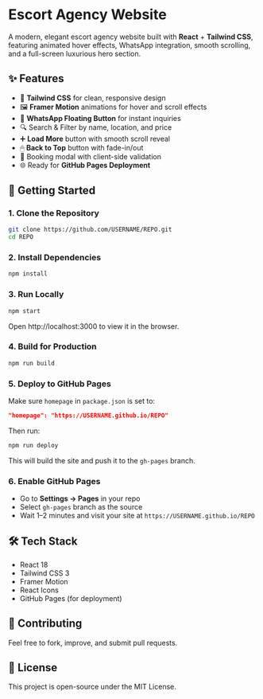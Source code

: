 # Escort Agency Website

A modern, elegant escort agency website built with **React** + **Tailwind CSS**, featuring animated hover effects, WhatsApp integration, smooth scrolling, and a full-screen luxurious hero section.

## ✨ Features
- 🎨 **Tailwind CSS** for clean, responsive design
- 🖼 **Framer Motion** animations for hover and scroll effects
- 📱 **WhatsApp Floating Button** for instant inquiries
- 🔍 Search & Filter by name, location, and price
- ➕ **Load More** button with smooth scroll reveal
- 🖱 **Back to Top** button with fade-in/out
- 📅 Booking modal with client-side validation
- 🌐 Ready for **GitHub Pages Deployment**

## 🚀 Getting Started

### 1. Clone the Repository
```bash
git clone https://github.com/USERNAME/REPO.git
cd REPO
```

### 2. Install Dependencies
```bash
npm install
```

### 3. Run Locally
```bash
npm start
```
Open http://localhost:3000 to view it in the browser.

### 4. Build for Production
```bash
npm run build
```

### 5. Deploy to GitHub Pages
Make sure `homepage` in `package.json` is set to:
```json
"homepage": "https://USERNAME.github.io/REPO"
```
Then run:
```bash
npm run deploy
```
This will build the site and push it to the `gh-pages` branch.

### 6. Enable GitHub Pages
- Go to **Settings → Pages** in your repo
- Select `gh-pages` branch as the source
- Wait 1–2 minutes and visit your site at `https://USERNAME.github.io/REPO`

## 🛠 Tech Stack
- React 18
- Tailwind CSS 3
- Framer Motion
- React Icons
- GitHub Pages (for deployment)

## 🤝 Contributing
Feel free to fork, improve, and submit pull requests.

## 📄 License
This project is open-source under the MIT License.
